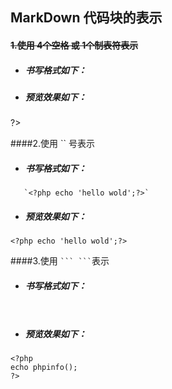 ## MarkDown 代码块的表示

#### ~~1.使用 4个空格 或 1个制表符表示~~
- ##### 书写格式如下：
   <?php
   echo 'hellow wold!';
   ?>
- ##### 预览效果如下：
   <?php 
   echo 'hello wold!';
?>


####2.使用 `` 号表示
- ##### 书写格式如下：
```
   `<?php echo 'hello wold';?>`
```
- ##### 预览效果如下：
`<?php echo 'hello wold';?>`


####3.使用 ` ``` ``` `表示
- ##### 书写格式如下：
```
   ```
   <?php
      echo phpinfo();
   ?>
   ```
```
- ##### 预览效果如下：
```
<?php
echo phpinfo();
?>
```